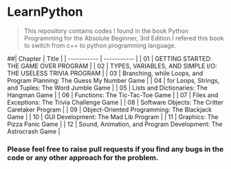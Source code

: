 # LearnPython
> This repository contains codes I found in the book Python Programming for the Absolute Beginner, 3rd Edition.I refered this book to switch from c++ to python programming language.

##| Chapter | Title |
| ----------- | ----------- |
| 01 | GETTING STARTED: THE GAME OVER PROGRAM |
| 02 | TYPES, VARIABLES, AND SIMPLE I/O: THE USELESS TRIVIA PROGRAM |
| 03 | Branching, while Loops, and Program Planning: The Guess My Number Game |
| 04 | for Loops, Strings, and Tuples: The Word Jumble Game |
| 05 | Lists and Dictionaries: The Hangman Game |
| 06 | Functions: The Tic-Tac-Toe Game |
| 07 | Files and Exceptions: The Trivia Challenge Game |
| 08 | Software Objects: The Critter Caretaker Program |
| 09 | Object-Oriented Programming: The Blackjack Game |
| 10 | GUI Development:  The Mad Lib Program |
| 11 | Graphics: The Pizza Panic Game |
| 12 | Sound, Animation, and Program Development: The Astrocrash Game |


### Please feel free to raise pull requests if you find any bugs in the code or any other approach for the problem.
